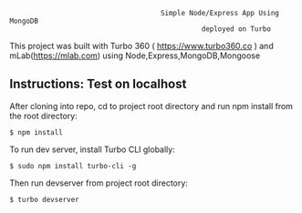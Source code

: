 
```
                                     Simple Node/Express App Using MongoDB 
                                               deployed on Turbo
```
This project was built with Turbo 360 ( https://www.turbo360.co )
and mLab(https://mlab.com) using  Node,Express,MongoDB,Mongoose 

## Instructions: Test on localhost 
After cloning into repo, cd to project root directory and run npm install from the root directory:

```
$ npm install
```

To run dev server, install Turbo CLI globally:

```
$ sudo npm install turbo-cli -g
```

Then run devserver from project root directory:

```
$ turbo devserver
```

